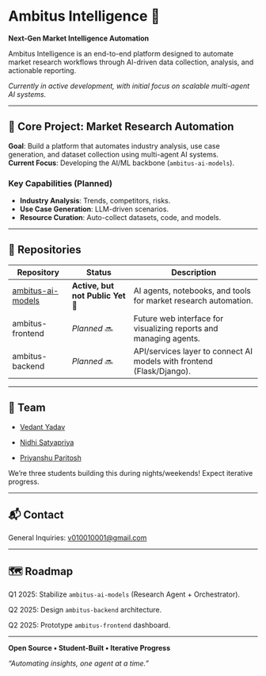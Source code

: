 # Ambitus Intelligence 🚀

**Next-Gen Market Intelligence Automation**

Ambitus Intelligence is an end-to-end platform designed to automate market research workflows through AI-driven data collection, analysis, and actionable reporting.  

*Currently in active development, with initial focus on scalable multi-agent AI systems.*

---

## 🎯 Core Project: Market Research Automation

**Goal**: Build a platform that automates industry analysis, use case generation, and dataset collection using multi-agent AI systems.  
**Current Focus**: Developing the AI/ML backbone (`ambitus-ai-models`).

### Key Capabilities (Planned)
- **Industry Analysis**: Trends, competitors, risks.
- **Use Case Generation**: LLM-driven scenarios.
- **Resource Curation**: Auto-collect datasets, code, and models.

---

## 📂 Repositories

| Repository                | Status       | Description                                                                 |
|---------------------------|--------------|-----------------------------------------------------------------------------|
| [ambitus-ai-models](https://github.com/ambitus-intelligence/ambitus-ai-models) | **Active, but not Public Yet** 🚧 | AI agents, notebooks, and tools for market research automation.            |
| ambitus-frontend          | *Planned* 🔜 | Future web interface for visualizing reports and managing agents.          |
| ambitus-backend           | *Planned* 🔜 | API/services layer to connect AI models with frontend (Flask/Django).      |

---

## 👥 Team

- [Vedant Yadav](https://github.com/TheMimikyu)

- [Nidhi Satyapriya](https://github.com/Nidhi-Satyapriya)

- [Priyanshu Paritosh](https://github.com/gamerguy27072)

We’re three students building this during nights/weekends! Expect iterative progress.

---

## 📬 Contact
General Inquiries: v010010001@gmail.com

---

## 🗺️ Roadmap
Q1 2025: Stabilize `ambitus-ai-models` (Research Agent + Orchestrator).

Q2 2025: Design `ambitus-backend` architecture.

Q2 2025: Prototype `ambitus-frontend` dashboard. 

--- 

**Open Source • Student-Built • Iterative Progress**

_“Automating insights, one agent at a time.”_
